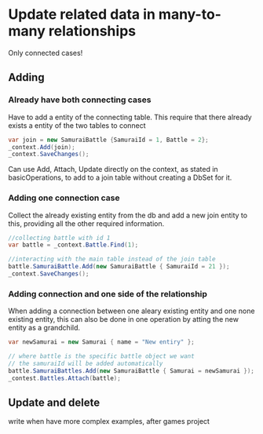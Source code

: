 
# Update related data in many-to-many relationships
Only connected cases!

## Adding

### Already have both connecting cases
Have to add a entity of the connecting table. This require that there already
exists a entity of the two tables to connect

```C#
var join = new SamuraiBattle {SamuraiId = 1, Battle = 2};
_context.Add(join);
_context.SaveChanges();
```
Can use Add, Attach, Update directly on the context, as stated in basicOperations,
to add to a join table without creating a DbSet for it.


### Adding one connection case
Collect the already existing entity from the db and add a new join entity to this,
providing all the other required information.

```C#
//collecting battle with id 1
var battle = _context.Battle.Find(1);

//interacting with the main table instead of the join table
battle.SamuraiBattle.Add(new SamuraiBattle { SamuraiId = 21 });
_context.SaveChanges();
```

### Adding connection and one side of the relationship
When adding a connection between one aleary existing entity and one none existing entity, this
can also be done in one operation by atting the new entity as a grandchild.

```C#
var newSamurai = new Samurai { name = "New entiry" };

// where battle is the specific battle object we want
// the samuraiId will be added automatically
battle.SamuraiBattles.Add(new SamuraiBattle { Samurai = newSamurai });
_contest.Battles.Attach(battle);
```

## Update and delete
write when have more complex examples, after games project